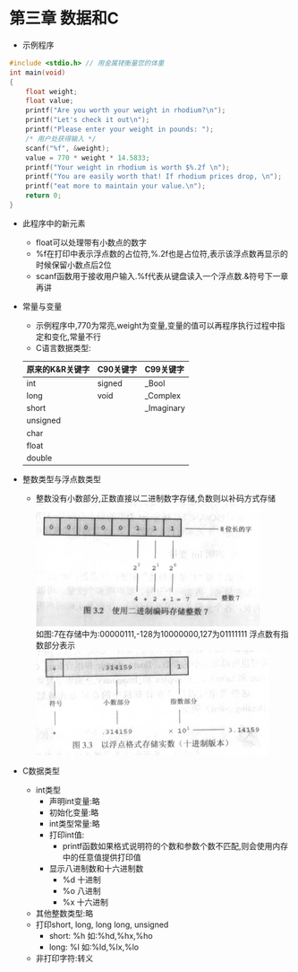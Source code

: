 # 第三章 数据和C

- 示例程序
```c
#include <stdio.h> // 用金属铑衡量您的体重
int main(void)
{
	float weight;
	float value;
	printf("Are you worth your weight in rhodium?\n");
	printf("Let's check it out\n");
	printf("Please enter your weight in pounds: ");
	/* 用户处获得输入 */
	scanf("%f", &weight);
	value = 770 * weight * 14.5833;
	printf("Your weight in rhodium is worth $%.2f \n");
	printf("You are easily worth that! If rhodium prices drop, \n");
	printf("eat more to maintain your value.\n");
	return 0;
}
```
- 此程序中的新元素
	- float可以处理带有小数点的数字
	- %f在打印中表示浮点数的占位符,%.2f也是占位符,表示该浮点数再显示的时候保留小数点后2位
	- scanf函数用于接收用户输入.%f代表从键盘读入一个浮点数.&符号下一章再讲

- 常量与变量
	- 示例程序中,770为常亮,weight为变量,变量的值可以再程序执行过程中指定和变化,常量不行
	- C语言数据类型:

	| 原来的K&R关键字 | C90关键字 | C99关键字 |
	| - | - | - |
	| int | signed | _Bool |
	| long | void | _Complex |
	| short | | _Imaginary |
	| unsigned | | |
	| char | | |
	| float | | |
	| double | | |

- 整数类型与浮点数类型
	- 整数没有小数部分,正数直接以二进制数字存储,负数则以补码方式存储<br>
	![图3.2](https://github.com/catchyan/learnWG/blob/main/resource/img/C-3.2.JPG)<br>
	如图:7在存储中为:00000111,-128为10000000,127为01111111
	浮点数有指数部分表示<br>
	![图3.2](https://github.com/catchyan/learnWG/blob/main/resource/img/C-3.3.JPG)<br>
- C数据类型
	- int类型
		- 声明int变量:略
		- 初始化变量:略
		- int类型常量:略
		- 打印int值:
			- printf函数如果格式说明符的个数和参数个数不匹配,则会使用内存中的任意值提供打印值
		- 显示八进制数和十六进制数
			- %d 十进制
			- %o 八进制
			- %x 十六进制
	- 其他整数类型:略
	- 打印short, long, long long, unsigned
		- short: %h 如:%hd,%hx,%ho
		- long: %l 如:%ld,%lx,%lo
	- 非打印字符:转义